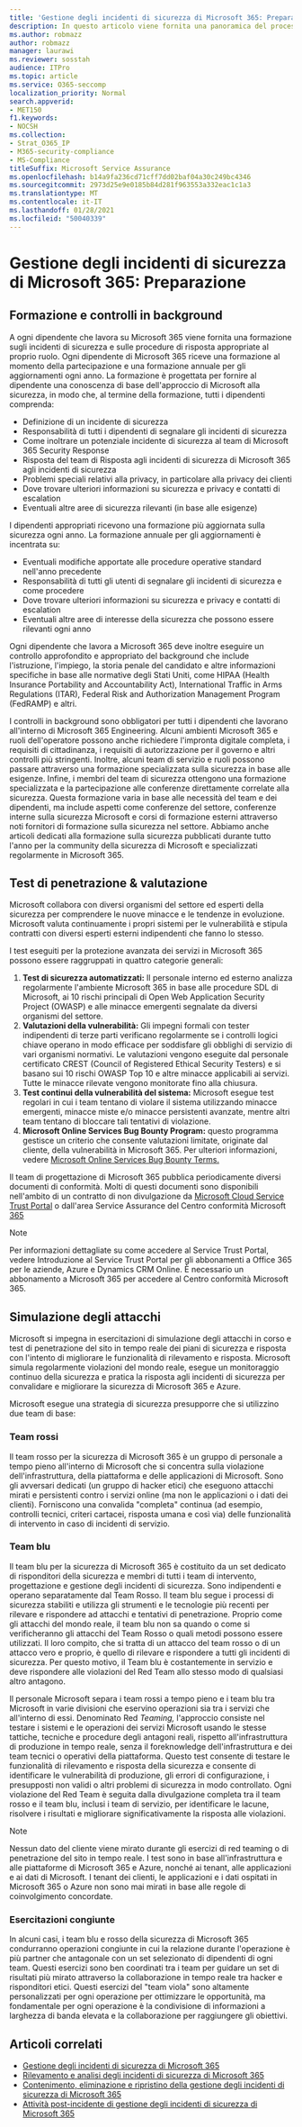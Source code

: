 ```yaml
---
title: 'Gestione degli incidenti di sicurezza di Microsoft 365: Preparazione'
description: In questo articolo viene fornita una panoramica del processo di preparazione della gestione degli incidenti di sicurezza in Microsoft 365.
ms.author: robmazz
author: robmazz
manager: laurawi
ms.reviewer: sosstah
audience: ITPro
ms.topic: article
ms.service: O365-seccomp
localization_priority: Normal
search.appverid:
- MET150
f1.keywords:
- NOCSH
ms.collection:
- Strat_O365_IP
- M365-security-compliance
- MS-Compliance
titleSuffix: Microsoft Service Assurance
ms.openlocfilehash: b14a9fa236cd71cff7dd02baf04a30c249bc4346
ms.sourcegitcommit: 2973d25e9e0185b84d281f963553a332eac1c1a3
ms.translationtype: MT
ms.contentlocale: it-IT
ms.lasthandoff: 01/28/2021
ms.locfileid: "50040339"
---
```

# <a name="microsoft-365-security-incident-management-preparation"></a>Gestione degli incidenti di sicurezza di Microsoft 365: Preparazione

## <a name="training-and-background-checks"></a>Formazione e controlli in background

A ogni dipendente che lavora su Microsoft 365 viene fornita una formazione sugli incidenti di sicurezza e sulle procedure di risposta appropriate al proprio ruolo. Ogni dipendente di Microsoft 365 riceve una formazione al momento della partecipazione e una formazione annuale per gli aggiornamenti ogni anno. La formazione è progettata per fornire al dipendente una conoscenza di base dell'approccio di Microsoft alla sicurezza, in modo che, al termine della formazione, tutti i dipendenti comprenda:

- Definizione di un incidente di sicurezza
- Responsabilità di tutti i dipendenti di segnalare gli incidenti di sicurezza
- Come inoltrare un potenziale incidente di sicurezza al team di Microsoft 365 Security Response
- Risposta del team di Risposta agli incidenti di sicurezza di Microsoft 365 agli incidenti di sicurezza
- Problemi speciali relativi alla privacy, in particolare alla privacy dei clienti
- Dove trovare ulteriori informazioni su sicurezza e privacy e contatti di escalation
- Eventuali altre aree di sicurezza rilevanti (in base alle esigenze)

I dipendenti appropriati ricevono una formazione più aggiornata sulla sicurezza ogni anno. La formazione annuale per gli aggiornamenti è incentrata su:

- Eventuali modifiche apportate alle procedure operative standard nell'anno precedente
- Responsabilità di tutti gli utenti di segnalare gli incidenti di sicurezza e come procedere
- Dove trovare ulteriori informazioni su sicurezza e privacy e contatti di escalation
- Eventuali altre aree di interesse della sicurezza che possono essere rilevanti ogni anno

Ogni dipendente che lavora a Microsoft 365 deve inoltre eseguire un controllo approfondito e appropriato del background che include l'istruzione, l'impiego, la storia penale del candidato e altre informazioni specifiche in base alle normative degli Stati Uniti, come HIPAA (Health Insurance Portability and Accountability Act), International Traffic in Arms Regulations (ITAR), Federal Risk and Authorization Management Program (FedRAMP) e altri.

I controlli in background sono obbligatori per tutti i dipendenti che lavorano all'interno di Microsoft 365 Engineering. Alcuni ambienti Microsoft 365 e ruoli dell'operatore possono anche richiedere l'impronta digitale completa, i requisiti di cittadinanza, i requisiti di autorizzazione per il governo e altri controlli più stringenti. Inoltre, alcuni team di servizio e ruoli possono passare attraverso una formazione specializzata sulla sicurezza in base alle esigenze. Infine, i membri del team di sicurezza ottengono una formazione specializzata e la partecipazione alle conferenze direttamente correlate alla sicurezza. Questa formazione varia in base alle necessità del team e dei dipendenti, ma include aspetti come conferenze del settore, conferenze interne sulla sicurezza Microsoft e corsi di formazione esterni attraverso noti fornitori di formazione sulla sicurezza nel settore. Abbiamo anche articoli dedicati alla formazione sulla sicurezza pubblicati durante tutto l'anno per la community della sicurezza di Microsoft e specializzati regolarmente in Microsoft 365.

## <a name="penetration-testing--assessment"></a>Test di penetrazione & valutazione

Microsoft collabora con diversi organismi del settore ed esperti della sicurezza per comprendere le nuove minacce e le tendenze in evoluzione. Microsoft valuta continuamente i propri sistemi per le vulnerabilità e stipula contratti con diversi esperti esterni indipendenti che fanno lo stesso.

I test eseguiti per la protezione avanzata dei servizi in Microsoft 365 possono essere raggruppati in quattro categorie generali:

1. **Test di sicurezza automatizzati:** Il personale interno ed esterno analizza regolarmente l'ambiente Microsoft 365 in base alle procedure SDL di Microsoft, ai 10 rischi principali di Open Web Application Security Project (OWASP) e alle minacce emergenti segnalate da diversi organismi del settore.
2. **Valutazioni della vulnerabilità:** Gli impegni formali con tester indipendenti di terze parti verificano regolarmente se i controlli logici chiave operano in modo efficace per soddisfare gli obblighi di servizio di vari organismi normativi. Le valutazioni vengono eseguite dal personale certificato CREST (Council of Registered Ethical Security Testers) e si basano sui 10 rischi OWASP Top 10 e altre minacce applicabili ai servizi. Tutte le minacce rilevate vengono monitorate fino alla chiusura.
3. **Test continui della vulnerabilità del sistema:** Microsoft esegue test regolari in cui i team tentano di violare il sistema utilizzando minacce emergenti, minacce miste e/o minacce persistenti avanzate, mentre altri team tentano di bloccare tali tentativi di violazione.
4. **Microsoft Online Services Bug Bounty Program:** questo programma gestisce un criterio che consente valutazioni limitate, originate dal cliente, della vulnerabilità in Microsoft 365. Per ulteriori informazioni, vedere [Microsoft Online Services Bug Bounty Terms.](https://www.microsoft.com/msrc/bounty-terms)

Il team di progettazione di Microsoft 365 pubblica periodicamente diversi documenti di conformità. Molti di questi documenti sono disponibili nell'ambito di un contratto di non divulgazione da [Microsoft Cloud Service Trust Portal](https://aka.ms/STP) o dall'area Service Assurance del Centro conformità Microsoft [365](https://compliance.office.com)

>[!NOTE]
>Per informazioni dettagliate su come accedere al Service Trust Portal, vedere Introduzione al Service Trust Portal per gli abbonamenti a Office 365 per le aziende, Azure e Dynamics CRM Online. È necessario un abbonamento a Microsoft 365 per accedere al Centro conformità Microsoft 365.

## <a name="attack-simulation"></a>Simulazione degli attacchi

Microsoft si impegna in esercitazioni di simulazione degli attacchi in corso e test di penetrazione del sito in tempo reale dei piani di sicurezza e risposta con l'intento di migliorare le funzionalità di rilevamento e risposta. Microsoft simula regolarmente violazioni del mondo reale, esegue un monitoraggio continuo della sicurezza e pratica la risposta agli incidenti di sicurezza per convalidare e migliorare la sicurezza di Microsoft 365 e Azure.

Microsoft esegue una strategia di sicurezza presupporre che si utilizzino due team di base:

### <a name="red-teams"></a>Team rossi

Il team rosso per la sicurezza di Microsoft 365 è un gruppo di personale a tempo pieno all'interno di Microsoft che si concentra sulla violazione dell'infrastruttura, della piattaforma e delle applicazioni di Microsoft. Sono gli avversari dedicati (un gruppo di hacker etici) che eseguono attacchi mirati e persistenti contro i servizi online (ma non le applicazioni o i dati dei clienti). Forniscono una convalida "completa" continua (ad esempio, controlli tecnici, criteri cartacei, risposta umana e così via) delle funzionalità di intervento in caso di incidenti di servizio.

### <a name="blue-teams"></a>Team blu

Il team blu per la sicurezza di Microsoft 365 è costituito da un set dedicato di risponditori della sicurezza e membri di tutti i team di intervento, progettazione e gestione degli incidenti di sicurezza. Sono indipendenti e operano separatamente dal Team Rosso. Il team blu segue i processi di sicurezza stabiliti e utilizza gli strumenti e le tecnologie più recenti per rilevare e rispondere ad attacchi e tentativi di penetrazione. Proprio come gli attacchi del mondo reale, il team blu non sa quando o come si verificheranno gli attacchi del Team Rosso o quali metodi possono essere utilizzati. Il loro compito, che si tratta di un attacco del team rosso o di un attacco vero e proprio, è quello di rilevare e rispondere a tutti gli incidenti di sicurezza. Per questo motivo, il Team blu è costantemente in servizio e deve rispondere alle violazioni del Red Team allo stesso modo di qualsiasi altro antagono.

Il personale Microsoft separa i team rossi a tempo pieno e i team blu tra Microsoft in varie divisioni che eservino operazioni sia tra i servizi che all'interno di essi. Denominato Red *Teaming,* l'approccio consiste nel testare i sistemi e le operazioni dei servizi Microsoft usando le stesse tattiche, tecniche e procedure degli antagoni reali, rispetto all'infrastruttura di produzione in tempo reale, senza il foreknowledge dell'infrastruttura e dei team tecnici o operativi della piattaforma. Questo test consente di testare le funzionalità di rilevamento e risposta della sicurezza e consente di identificare le vulnerabilità di produzione, gli errori di configurazione, i presupposti non validi o altri problemi di sicurezza in modo controllato. Ogni violazione del Red Team è seguita dalla divulgazione completa tra il team rosso e il team blu, inclusi i team di servizio, per identificare le lacune, risolvere i risultati e migliorare significativamente la risposta alle violazioni.

>[!NOTE]
>Nessun dato del cliente viene mirato durante gli esercizi di red teaming o di penetrazione del sito in tempo reale. I test sono in base all'infrastruttura e alle piattaforme di Microsoft 365 e Azure, nonché ai tenant, alle applicazioni e ai dati di Microsoft. I tenant dei clienti, le applicazioni e i dati ospitati in Microsoft 365 o Azure non sono mai mirati in base alle regole di coinvolgimento concordate.

### <a name="joint-exercises"></a>Esercitazioni congiunte

In alcuni casi, i team blu e rosso della sicurezza di Microsoft 365 condurranno operazioni congiunte in cui la relazione durante l'operazione è più partner che antagonale con un set selezionato di dipendenti di ogni team. Questi esercizi sono ben coordinati tra i team per guidare un set di risultati più mirato attraverso la collaborazione in tempo reale tra hacker e risponditori etici. Questi esercizi del "team viola" sono altamente personalizzati per ogni operazione per ottimizzare le opportunità, ma fondamentale per ogni operazione è la condivisione di informazioni a larghezza di banda elevata e la collaborazione per raggiungere gli obiettivi.

## <a name="related-articles"></a>Articoli correlati

- [Gestione degli incidenti di sicurezza di Microsoft 365](assurance-security-incident-management.md)
- [Rilevamento e analisi degli incidenti di sicurezza di Microsoft 365](assurance-sim-detection-analysis.md)
- [Contenimento, eliminazione e ripristino della gestione degli incidenti di sicurezza di Microsoft 365](assurance-sim-containment-eradication-recovery.md)
- [Attività post-incidente di gestione degli incidenti di sicurezza di Microsoft 365](assurance-sim-post-incident-activity.md)
